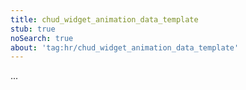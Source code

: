 ```yaml
---
title: chud_widget_animation_data_template
stub: true
noSearch: true
about: 'tag:hr/chud_widget_animation_data_template'
---
```

  ...
